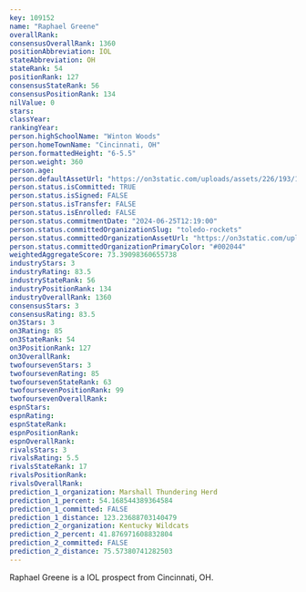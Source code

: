 ```yaml
---
key: 109152
name: "Raphael Greene"
overallRank: 
consensusOverallRank: 1360
positionAbbreviation: IOL
stateAbbreviation: OH
stateRank: 54
positionRank: 127
consensusStateRank: 56
consensusPositionRank: 134
nilValue: 0
stars: 
classYear: 
rankingYear: 
person.highSchoolName: "Winton Woods"
person.homeTownName: "Cincinnati, OH"
person.formattedHeight: "6-5.5"
person.weight: 360
person.age: 
person.defaultAssetUrl: "https://on3static.com/uploads/assets/226/193/193226.jpg"
person.status.isCommitted: TRUE
person.status.isSigned: FALSE
person.status.isTransfer: FALSE
person.status.isEnrolled: FALSE
person.status.commitmentDate: "2024-06-25T12:19:00"
person.status.committedOrganizationSlug: "toledo-rockets"
person.status.committedOrganizationAssetUrl: "https://on3static.com/uploads/assets/131/150/150131.svg"
person.status.committedOrganizationPrimaryColor: "#002044"
weightedAggregateScore: 73.39098360655738
industryStars: 3
industryRating: 83.5
industryStateRank: 56
industryPositionRank: 134
industryOverallRank: 1360
consensusStars: 3
consensusRating: 83.5
on3Stars: 3
on3Rating: 85
on3StateRank: 54
on3PositionRank: 127
on3OverallRank: 
twofoursevenStars: 3
twofoursevenRating: 85
twofoursevenStateRank: 63
twofoursevenPositionRank: 99
twofoursevenOverallRank: 
espnStars: 
espnRating: 
espnStateRank: 
espnPositionRank: 
espnOverallRank: 
rivalsStars: 3
rivalsRating: 5.5
rivalsStateRank: 17
rivalsPositionRank: 
rivalsOverallRank: 
prediction_1_organization: Marshall Thundering Herd
prediction_1_percent: 54.168544389364584
prediction_1_committed: FALSE
prediction_1_distance: 123.23688703140479
prediction_2_organization: Kentucky Wildcats
prediction_2_percent: 41.876971608832804
prediction_2_committed: FALSE
prediction_2_distance: 75.57380741282503
---
```

Raphael Greene is a IOL prospect from Cincinnati, OH.